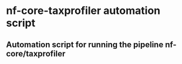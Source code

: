 # nf-core-taxprofiler automation script


## Automation script for running the pipeline nf-core/taxprofiler

